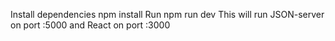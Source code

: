 Install dependencies
npm install
Run
npm run dev
This will run JSON-server on port :5000 and React on port :3000